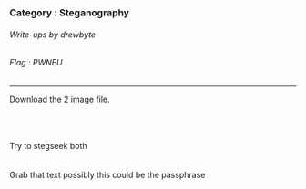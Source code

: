 ### Category : Steganography
###### Write-ups by drewbyte
###### Flag : PWNEU
---

Download the 2 image file.

<br>
<br>
<img src="https://github.com/drew-byte/pwneu-writeups/blob/main/00x8%20saved%20images/wag1.png" alt="">
 <br>
 <br>
Try to stegseek both
 <br>
<br>
<img src="https://github.com/drew-byte/pwneu-writeups/blob/main/00x8%20saved%20images/wag2.png" alt="">
 <br>
 <br>
Grab that text possibly this could be the passphrase
 <br>
<br>
<img src="https://github.com/drew-byte/pwneu-writeups/blob/main/00x8%20saved%20images/wag3.png" alt="">
 <br>
 <br>